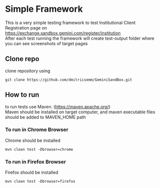 # Simple Framework
This is a very simple testing framework to test Institutional Client Registration page on https://exchange.sandbox.gemini.com/register/institution <br/> After each test running the framework will create test-output folder where you can see screenshots of target pages

## Clone repo
clone repository using
```shell
git clone https://github.com/dmitriisemm/GeminiSandBox.git
```

## How to run
to run tests use Maven. (https://maven.apache.org/)
<br/> Maven should be installed on target computer, and maven executable files should be added to MAVEN_HOME path

### To run in Chrome Browser
Chrome should be installed
```shell
mvn clean test -Dbrowser=chrome
```

### To run in Firefox Browser
Firefox should be installed
```shell
mvn clean test -Dbrowser=firefox
```

